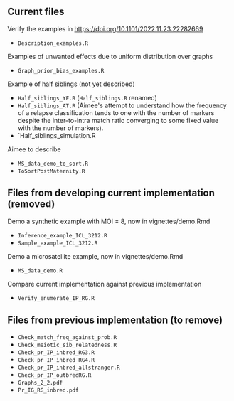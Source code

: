 ## Current files

Verify the examples in https://doi.org/10.1101/2022.11.23.22282669
- `Description_examples.R`

Examples of unwanted effects due to uniform distribution over graphs
- `Graph_prior_bias_examples.R`

Example of half siblings (not yet described)
- `Half_siblings_YF.R` (`Half_siblings.R` renamed)
- `Half_siblings_AT.R` (Aimee's attempt to understand how the frequency of a relapse classification tends to one with the number of markers despite the inter-to-intra match ratio converging to some fixed value with the number of markers). 
- `Half_siblings_simulation.R

Aimee to describe
- `MS_data_demo_to_sort.R`
- `ToSortPostMaternity.R`

## Files from developing current implementation (removed)

Demo a synthetic example with MOI = 8, now in vignettes/demo.Rmd
- `Inference_example_ICL_3212.R`
- `Sample_example_ICL_3212.R`

Demo a microsatellite example, now in vignettes/demo.Rmd
- `MS_data_demo.R`

Compare current implementation against previous implementation
- `Verify_enumerate_IP_RG.R`

## Files from previous implementation (to remove)

- `Check_match_freq_against_prob.R`
- `Check_meiotic_sib_relatedness.R`
- `Check_pr_IP_inbred_RG3.R`
- `Check_pr_IP_inbred_RG4.R`
- `Check_pr_IP_inbred_allstranger.R`
- `Check_pr_IP_outbredRG.R`
- `Graphs_2_2.pdf`
- `Pr_IG_RG_inbred.pdf`